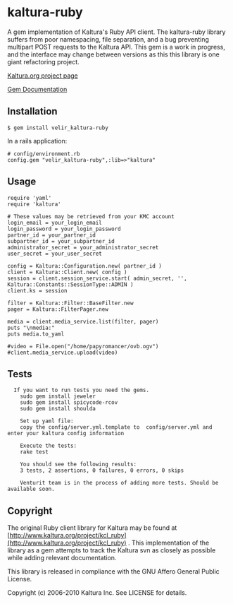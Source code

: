 kaltura-ruby
============================================

A gem implementation of Kaltura's Ruby API client.  The kaltura-ruby library suffers from poor namespacing, file separation, and a bug preventing multipart POST requests to the Kaltura API.  This gem is a work in progress, and the interface may change between versions as this this library is one giant refactoring project.

[Kaltura.org project page](http://www.kaltura.org/project/kcl_ruby)

[Gem Documentation](http://rdoc.info/projects/Velir/kaltura-ruby)

Installation
-------------
    $ gem install velir_kaltura-ruby

In a rails application:

    # config/environment.rb
    config.gem "velir_kaltura-ruby",:lib=>"kaltura"


Usage
-----

    require 'yaml'
    require 'kaltura'
    
    # These values may be retrieved from your KMC account
    login_email = your_login_email
    login_password = your_login_password
    partner_id = your_partner_id
    subpartner_id = your_subpartner_id
    administrator_secret = your_administrator_secret
    user_secret = your_user_secret
    
    config = Kaltura::Configuration.new( partner_id )
    client = Kaltura::Client.new( config )
    session = client.session_service.start( admin_secret, '', Kaltura::Constants::SessionType::ADMIN )
    client.ks = session
    
    filter = Kaltura::Filter::BaseFilter.new
    pager = Kaltura::FilterPager.new
    
    media = client.media_service.list(filter, pager)
    puts "\nmedia:"
    puts media.to_yaml
    
    #video = File.open("/home/papyromancer/ovb.ogv")
    #client.media_service.upload(video)

Tests
-----
	  If you want to run tests you need the gems.
	  	sudo gem install jeweler
		sudo gem install spicycode-rcov
		sudo gem install shoulda

		Set up yaml file:
		copy the config/server.yml.template to  config/server.yml and enter your kaltura config information

		Execute the tests:
		rake test

		You should see the following results:
		3 tests, 2 assertions, 0 failures, 0 errors, 0 skips

		Venturit team is in the process of adding more tests. Should be available soon.

Copyright
---------

The original Ruby client library for Kaltura may be found at [http://www.kaltura.org/project/kcl_ruby](http://www.kaltura.org/project/kcl_ruby) .  This implementation of the library as a gem attempts to track the Kaltura svn as closely as possible while adding relevant documentation.

This library is released in compliance with the GNU Affero General Public License.

Copyright (c) 2006-2010 Kaltura Inc.  See LICENSE for details.
